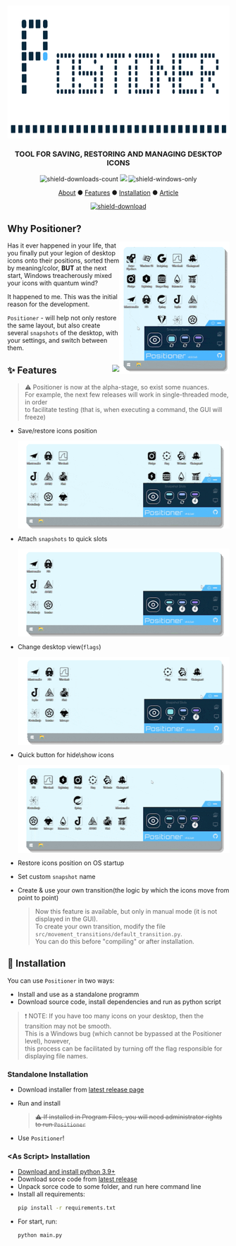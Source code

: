 <div align="center">

<img src="https://github.com/s0d3s/Positioner/blob/media_storage/distribution/main/positioner_top_banner.svg" alt="Positioner header logo" height=300/>

### TOOL FOR SAVING, RESTORING AND MANAGING DESKTOP ICONS

![shield-downloads-count]
![](https://img.shields.io/github/v/release/s0d3s/Positioner?include_prereleases)
![shield-windows-only]

[About](#why-positioner) ● 
[Features](#-----features--) ● 
[Installation](#-installation) ● 
[Article](https://medium.com/@s0d3s/how-to-save-the-position-of-icons-on-the-desktop-and-what-is-positioner-app-f564cde01360)
  
[![shield-download]](../../releases/latest)
</div>

## Why Positioner?

<img align="right" src="https://github.com/s0d3s/Positioner/blob/media_storage/distribution/main/main_presentation.gif" width="250" height="300"/>
<div align="left">
  
Has it ever happened in your life, that you finally put your legion of desktop icons onto their positions, sorted them by meaning/color, **BUT** at the next start, Windows treacherously mixed your icons with quantum wind?

It happened to me. This was the initial reason for the development.

`Positioner` - will help not only restore the same layout, but also create several `snapshots` of the desktop, with your settings, and switch between them.
</div>


<div>
  <a href="https://medium.com/@s0d3s/how-to-save-the-position-of-icons-on-the-desktop-and-what-is-positioner-app-f564cde01360"> 
     <img align="right" src="https://img.shields.io/badge/Read_on_Medium-12100E?style=for-the-badge&logo=medium&logoColor=white"/>
  </a>
  
  <h2 align="left">
    ✨ Features
  </h2>
</div> 

> ⚠ Positioner is now at the alpha-stage, so exist some nuances.<br>
> For example, the next few releases will work in single-threaded mode, in order<br>to facilitate testing (that is, when executing a command, the GUI will freeze)

* Save/restore icons position

  <img height="200" width="500" align="center" src="https://github.com/s0d3s/Positioner/blob/media_storage/distribution/main/exmp_save_restore.gif"/>
  
* Attach `snapshots` to quick slots

  <img height="200" width="500" align="center" src="https://github.com/s0d3s/Positioner/blob/media_storage/distribution/main/exmp_attach_to_slot.gif"/>
  
* Change desktop view(`flags`)

  <img height="200" width="500" align="center" src="https://github.com/s0d3s/Positioner/blob/media_storage/distribution/main/exmp_desktop_flags.gif"/>
  
* Quick button for hide\show icons

  <img height="200" width="500" align="center" src="https://github.com/s0d3s/Positioner/blob/media_storage/distribution/main/exmp_hide_show.gif"/>
  
* Restore icons position on OS startup

* Set custom `snapshot` name
  
* Create & use your own transition(the logic by which the icons move from point to point)
  > Now this feature is available, but only in manual mode (it is not displayed in the GUI).<br>
  > To create your own transition, modify the file `src/movement_transitions/default_transition.py`.<br>
  > You can do this before "compiling" or after installation.

## 💽 Installation

You can use `Positioner` in two ways:
 - Install and use as a standalone programm
 - Download source code, install dependencies and run as python script

> ❗ NOTE:
>   If you have too many icons on your desktop, then the transition may not be smooth.<br>
>   This is a Windows bug (which cannot be bypassed at the Positioner level), however,<br>
>   this process can be facilitated by turning off the flag responsible for displaying file names.


### Standalone Installation

 - Download installer from [latest release page](../../releases/latest)
 - Run and install
   > ~~⚠ If installed in Program Files, you will need administrator rights to run `Positioner`~~

 - Use `Positioner`!

### &lt;As Script&gt; Installation

 - [Download and install python 3.9+](https://www.python.org/)
 - Download sorce code from [latest release](../../releases/latest)
 - Unpack sorce code to some folder, and run here command line
 - Install all requirements:
   ```bash
   pip install -r requirements.txt
   ```
 - For start, run:
   ```bash
   python main.py
   ```

  

[cat]: https://cataas.com/cat/says/Positioner
[shield-downloads-count]: https://img.shields.io/github/downloads/s0d3s/Positioner/total?cacheSeconds=1800
[shield-windows-only]: https://img.shields.io/badge/-Windows%20only-555?logoWidth=40&logo=windows&logoColor=0078D6
[shield-download]: https://img.shields.io/badge/%E2%80%8C[Latest]-Download-green?style=for-the-badge&logo=data:image/svg+xml;base64,PD94bWwgdmVyc2lvbj0iMS4wIiBlbmNvZGluZz0idXRmLTgiPz4NCjxzdmcgdmlld0JveD0iMCAwIDI0IDI0IiBmaWxsPSJub25lIiB4bWxucz0iaHR0cDovL3d3dy53My5vcmcvMjAwMC9zdmciPg0KPHBhdGggZD0iTTYgMjFIMThNMTIgM1YxN00xMiAxN0wxNyAxMk0xMiAxN0w3IDEyIiBzdHJva2U9IiM5N2NhMDAiIHN0cm9rZS13aWR0aD0iNCIgc3Ryb2tlLWxpbmVjYXA9InJvdW5kIiBzdHJva2UtbGluZWpvaW49InJvdW5kIi8+DQo8L3N2Zz4=
